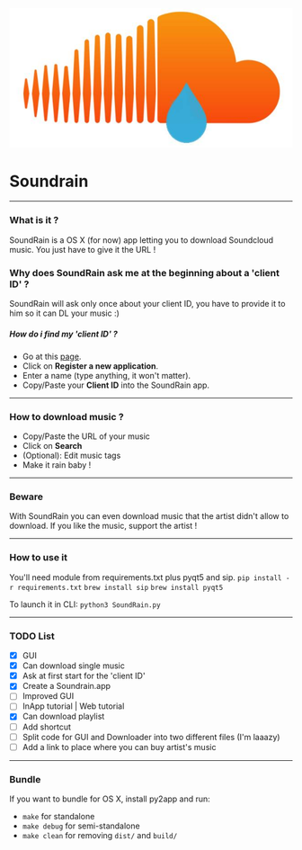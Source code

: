 ![SoundRain Logo](resources/soundrainlogo.jpg)


# Soundrain
---

### What is it ?

SoundRain is a OS X (for now) app letting you to download Soundcloud music.
You just have to give it the URL !

### Why does SoundRain ask me at the beginning about a 'client ID' ?

SoundRain will ask only once about your client ID, you have to provide it to him
so it can DL your music :)

##### How do i find my 'client ID' ?

* Go at this [page](http://soundcloud.com/you/apps).
* Click on **Register a new application**.
* Enter a name (type anything, it won't matter).
* Copy/Paste your **Client ID** into the SoundRain app.

---

### How to download music ?

* Copy/Paste the URL of your music
* Click on **Search**
* (Optional): Edit music tags
* Make it rain baby !

---

### Beware

With SoundRain you can even download music that the artist didn't allow to download.
If you like the music, support the artist !

---

### How to use it

You'll need module from requirements.txt plus pyqt5 and sip.
`pip install -r requirements.txt`
`brew install sip`
`brew install pyqt5`

To launch it in CLI:
`python3 SoundRain.py`

---

### TODO List

- [X] GUI
- [X] Can download single music
- [X] Ask at first start for the 'client ID'
- [X] Create a Soundrain.app
- [ ] Improved GUI
- [ ] InApp tutorial | Web tutorial
- [X] Can download playlist
- [ ] Add shortcut
- [ ] Split code for GUI and Downloader into two different files (I'm laaazy)
- [ ] Add a link to place where you can buy artist's music

---

### Bundle

If you want to bundle for OS X, install py2app and run:

* `make` for standalone
* `make debug` for semi-standalone
* `make clean` for removing `dist/` and `build/`

